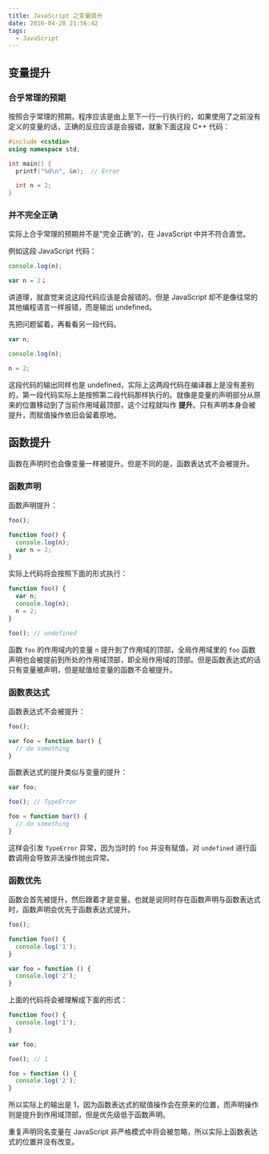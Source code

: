 ```yaml
---
title: JavaScript 之变量提升
date: 2016-04-28 21:56:42
tags:
  - JavaScript
---
```


## 变量提升

### 合乎常理的预期
按照合乎常理的预期，程序应该是由上至下一行一行执行的，如果使用了之前没有定义的变量的话，正确的反应应该是会报错，就象下面这段 C++ 代码：
```cpp
#include <cstdio>
using namespace std;

int main() {
  printf("%d\n", &n);  // Error

  int n = 2;
}
```
<!-- more -->

### 并不完全正确
实际上合乎常理的预期并不是“完全正确”的，在 JavaScript 中并不符合直觉。

例如这段 JavaScript 代码：

```js
console.log(n);

var n = 2；
```

讲道理，就直觉来说这段代码应该是会报错的。但是 JavaScript 却不是像往常的其他编程语言一样报错，而是输出 undefined。

先把问题留着，再看看另一段代码。

```js
var n;

console.log(n);

n = 2;
```

这段代码的输出同样也是 undefined，实际上这两段代码在编译器上是没有差别的，第一段代码实际上是按照第二段代码那样执行的。就像是变量的声明部分从原来的位置移动到了当前作用域最顶部，这个过程就叫作 **提升**。只有声明本身会被提升，而赋值操作依旧会留着原地。

## 函数提升

函数在声明时也会像变量一样被提升。但是不同的是，函数表达式不会被提升。

### 函数声明

函数声明提升：
```js
foo();

function foo() {
  console.log(n);
  var n = 2;
}
```

实际上代码将会按照下面的形式执行：
```js
function foo() {
  var n;
  console.log(n);
  n = 2;
}

foo(); // undefined
```

函数 `foo` 的作用域内的变量 `n` 提升到了作用域的顶部，全局作用域里的 `foo` 函数声明也会被提前到所处的作用域顶部，即全局作用域的顶部。但是函数表达式的话只有变量被声明，但是赋值给变量的函数不会被提升。

### 函数表达式

函数表达式不会被提升：
```js
foo();

var foo = function bar() {
  // do something
}
```

函数表达式的提升类似与变量的提升：
```js
var foo;

foo(); // TypeError

foo = function bar() {
  // do something
}
```

这样会引发 `TypeError` 异常，因为当时的 `foo` 并没有赋值，对 `undefined` 进行函数调用会导致非法操作抛出异常。

### 函数优先
函数会首先被提升，然后跟着才是变量。也就是说同时存在函数声明与函数表达式时，函数声明会优先于函数表达式提升。

```js
foo();

function foo() {
  console.log('1');
}

var foo = function () {
  console.log('2');
}
```

上面的代码将会被理解成下面的形式：
```js
function foo() {
  console.log('1');
}

var foo;

foo(); // 1

foo = function () {
  console.log('2');
}
```

所以实际上的输出是 1，因为函数表达式的赋值操作会在原来的位置，而声明操作则是提升到作用域顶部，但是优先级低于函数声明。

重复声明同名变量在 JavaScript 非严格模式中将会被忽略，所以实际上函数表达式的位置并没有改变。
